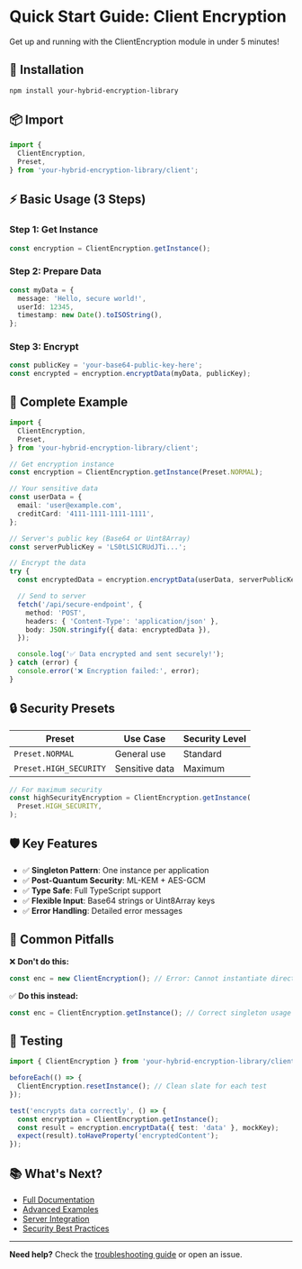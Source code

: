 # Quick Start Guide: Client Encryption

Get up and running with the ClientEncryption module in under 5 minutes!

## 🚀 Installation

```bash
npm install your-hybrid-encryption-library
```

## 📦 Import

```typescript
import {
  ClientEncryption,
  Preset,
} from 'your-hybrid-encryption-library/client';
```

## ⚡ Basic Usage (3 Steps)

### Step 1: Get Instance

```typescript
const encryption = ClientEncryption.getInstance();
```

### Step 2: Prepare Data

```typescript
const myData = {
  message: 'Hello, secure world!',
  userId: 12345,
  timestamp: new Date().toISOString(),
};
```

### Step 3: Encrypt

```typescript
const publicKey = 'your-base64-public-key-here';
const encrypted = encryption.encryptData(myData, publicKey);
```

## 🎯 Complete Example

```typescript
import {
  ClientEncryption,
  Preset,
} from 'your-hybrid-encryption-library/client';

// Get encryption instance
const encryption = ClientEncryption.getInstance(Preset.NORMAL);

// Your sensitive data
const userData = {
  email: 'user@example.com',
  creditCard: '4111-1111-1111-1111',
};

// Server's public key (Base64 or Uint8Array)
const serverPublicKey = 'LS0tLS1CRUdJTi...';

// Encrypt the data
try {
  const encryptedData = encryption.encryptData(userData, serverPublicKey);

  // Send to server
  fetch('/api/secure-endpoint', {
    method: 'POST',
    headers: { 'Content-Type': 'application/json' },
    body: JSON.stringify({ data: encryptedData }),
  });

  console.log('✅ Data encrypted and sent securely!');
} catch (error) {
  console.error('❌ Encryption failed:', error);
}
```

## 🔒 Security Presets

| Preset                 | Use Case       | Security Level |
| ---------------------- | -------------- | -------------- |
| `Preset.NORMAL`        | General use    | Standard       |
| `Preset.HIGH_SECURITY` | Sensitive data | Maximum        |

```typescript
// For maximum security
const highSecurityEncryption = ClientEncryption.getInstance(
  Preset.HIGH_SECURITY,
);
```

## 🛡️ Key Features

- ✅ **Singleton Pattern**: One instance per application
- ✅ **Post-Quantum Security**: ML-KEM + AES-GCM
- ✅ **Type Safe**: Full TypeScript support
- ✅ **Flexible Input**: Base64 strings or Uint8Array keys
- ✅ **Error Handling**: Detailed error messages

## 🚨 Common Pitfalls

❌ **Don't do this:**

```typescript
const enc = new ClientEncryption(); // Error: Cannot instantiate directly
```

✅ **Do this instead:**

```typescript
const enc = ClientEncryption.getInstance(); // Correct singleton usage
```

## 🧪 Testing

```typescript
import { ClientEncryption } from 'your-hybrid-encryption-library/client';

beforeEach(() => {
  ClientEncryption.resetInstance(); // Clean slate for each test
});

test('encrypts data correctly', () => {
  const encryption = ClientEncryption.getInstance();
  const result = encryption.encryptData({ test: 'data' }, mockKey);
  expect(result).toHaveProperty('encryptedContent');
});
```

## 📚 What's Next?

- [Full Documentation](./client-encryption.md)
- [Advanced Examples](../examples/client-encryption-usage.ts)
- [Server Integration](./server-decryption.md)
- [Security Best Practices](./security-guide.md)

---

**Need help?** Check the [troubleshooting guide](./troubleshooting.md) or open
an issue.
